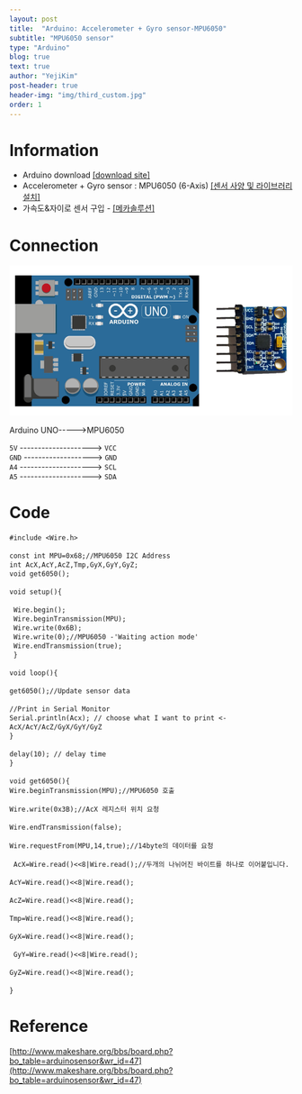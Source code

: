 ```yaml
---
layout: post
title:  "Arduino: Accelerometer + Gyro sensor-MPU6050"
subtitle: "MPU6050 sensor"
type: "Arduino"
blog: true
text: true
author: "YejiKim"
post-header: true
header-img: "img/third_custom.jpg"
order: 1
---
```




# Information

- Arduino download [[download site]](https://www.arduino.cc/en/Main/Software) 
- Accelerometer + Gyro sensor : MPU6050 (6-Axis) [[센서 사양 및 라이브러리 설치]](http://mechasolution.com/shop/goods/goods_view.php?goodsno=6&category=)
- 가속도&자이로 센서 구입 - [[메카솔루션]](http://mechasolution.com/shop/main/index.php) 

# Connection 
![AccGyrosensor](./img/AccGyrosensor.png)

Arduino UNO----->MPU6050 

`5V` --------------------> `VCC`     
`GND` -------------------> `GND`   
`A4` --------------------> `SCL`   
`A5` --------------------> `SDA` 

# Code  
    #include <Wire.h> 

    const int MPU=0x68;//MPU6050 I2C Address  
    int AcX,AcY,AcZ,Tmp,GyX,GyY,GyZ; 
    void get6050();    
    
    void setup(){ 
      
     Wire.begin();
     Wire.beginTransmission(MPU); 
     Wire.write(0x6B); 
     Wire.write(0);//MPU6050 -'Waiting action mode' 
     Wire.endTransmission(true); 
     } 
        
    void loop(){ 
    
    get6050();//Update sensor data 
      
    //Print in Serial Monitor
    Serial.println(Acx); // choose what I want to print <- AcX/AcY/AcZ/GyX/GyY/GyZ  
    } 
      
    delay(10); // delay time 
    } 
      
    void get6050(){ 
    Wire.beginTransmission(MPU);//MPU6050 호출  
      
    Wire.write(0x3B);//AcX 레지스터 위치 요청
      
    Wire.endTransmission(false);
      
    Wire.requestFrom(MPU,14,true);//14byte의 데이터를 요청
      
     AcX=Wire.read()<<8|Wire.read();//두개의 나뉘어진 바이트를 하나로 이어붙입니다.
      
    AcY=Wire.read()<<8|Wire.read();
      
    AcZ=Wire.read()<<8|Wire.read();
      
    Tmp=Wire.read()<<8|Wire.read();
      
    GyX=Wire.read()<<8|Wire.read();
      
     GyY=Wire.read()<<8|Wire.read();
      
    GyZ=Wire.read()<<8|Wire.read();
      
    }
       
# Reference
[http://www.makeshare.org/bbs/board.php?bo_table=arduinosensor&wr_id=47](http://www.makeshare.org/bbs/board.php?bo_table=arduinosensor&wr_id=47)

